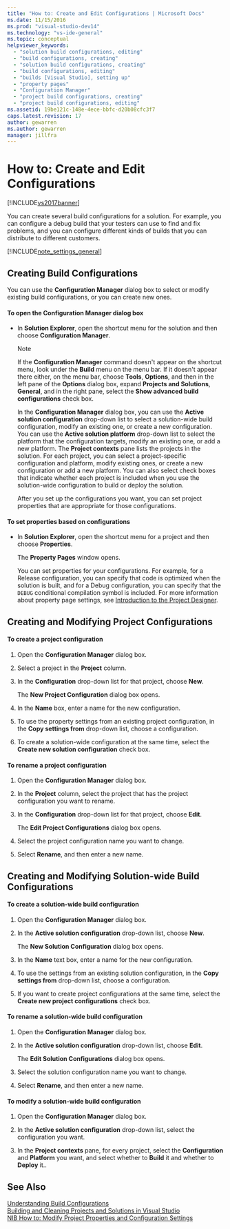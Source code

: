 ```yaml
---
title: "How to: Create and Edit Configurations | Microsoft Docs"
ms.date: 11/15/2016
ms.prod: "visual-studio-dev14"
ms.technology: "vs-ide-general"
ms.topic: conceptual
helpviewer_keywords: 
  - "solution build configurations, editing"
  - "build configurations, creating"
  - "solution build configurations, creating"
  - "build configurations, editing"
  - "builds [Visual Studio], setting up"
  - "property pages"
  - "Configuration Manager"
  - "project build configurations, creating"
  - "project build configurations, editing"
ms.assetid: 19be121c-148e-4ece-bbfc-d20b08cfc3f7
caps.latest.revision: 17
author: gewarren
ms.author: gewarren
manager: jillfra
---
```

# How to: Create and Edit Configurations
[!INCLUDE[vs2017banner](../includes/vs2017banner.md)]

You can create several build configurations for a solution. For example, you can configure a debug build that your testers can use to find and fix problems, and you can configure different kinds of builds that you can distribute to different customers.  
  
 [!INCLUDE[note_settings_general](../includes/note-settings-general-md.md)]  
  
## Creating Build Configurations  
 You can use the **Configuration Manager** dialog box to select or modify existing build configurations, or you can create new ones.  
  
#### To open the Configuration Manager dialog box  
  
- In **Solution Explorer**, open the shortcut menu for the solution and then choose **Configuration Manager**.  
  
  > [!NOTE]
  > If the **Configuration Manager** command doesn't appear on the shortcut menu, look under the **Build** menu on the menu bar. If it doesn't appear there either, on the menu bar, choose **Tools**, **Options**, and then in the left pane of the **Options** dialog box, expand **Projects and Solutions**, **General**, and in the right pane, select the **Show advanced build configurations** check box.  
  
   In the **Configuration Manager** dialog box, you can use the **Active solution configuration** drop-down list to select a solution-wide build configuration, modify an existing one, or create a new configuration. You can use the **Active solution platform** drop-down list to select the platform that the configuration targets, modify an existing one, or add a new platform. The **Project contexts** pane lists the projects in the solution. For each project, you can select a project-specific configuration and platform, modify existing ones, or create a new configuration or add a new platform. You can also select check boxes that indicate whether each project is included when you use the solution-wide configuration to build or deploy the solution.  
  
  After you set up the configurations you want, you can set project properties that are appropriate for those configurations.  
  
#### To set properties based on configurations  
  
- In **Solution Explorer**, open the shortcut menu for a project and then choose **Properties**.  
  
     The  **Property Pages** window opens.  
  
     You can set properties for your configurations. For example, for a Release configuration, you can specify that code is optimized when the solution is built, and for a Debug configuration, you can specify that the `DEBUG` conditional compilation symbol is included. For more information about property page settings, see [Introduction to the Project Designer](https://msdn.microsoft.com/898dd854-c98d-430c-ba1b-a913ce3c73d7).  
  
## Creating and Modifying Project Configurations  
  
#### To create a project configuration  
  
1. Open the **Configuration Manager** dialog box.  
  
2. Select a project in the **Project** column.  
  
3. In the **Configuration** drop-down list for that project, choose **New**.  
  
     The **New Project Configuration** dialog box opens.  
  
4. In the **Name** box, enter a name for the new configuration.  
  
5. To use the property settings from an existing project configuration,  in the **Copy settings from** drop-down list, choose a configuration.  
  
6. To create a solution-wide configuration at the same time, select the **Create new solution configuration** check box.  
  
#### To rename a project configuration  
  
1. Open the **Configuration Manager** dialog box.  
  
2. In the **Project** column, select the project that has the project configuration you want to rename.  
  
3. In the **Configuration** drop-down list for that project, choose **Edit**.  
  
     The **Edit Project Configurations** dialog box opens.  
  
4. Select the project configuration name you want to change.  
  
5. Select **Rename**, and then enter a new name.  
  
## Creating and Modifying Solution-wide Build Configurations  
  
#### To create a solution-wide build configuration  
  
1. Open the **Configuration Manager** dialog box.  
  
2. In the **Active solution configuration** drop-down list, choose **New**.  
  
     The **New Solution Configuration** dialog box opens.  
  
3. In the **Name** text box, enter a name for the new configuration.  
  
4. To use the settings from an existing solution configuration, in the **Copy settings from** drop-down list, choose a configuration.  
  
5. If you want to create project configurations at the same time, select the **Create new project configurations** check box.  
  
#### To rename a solution-wide build configuration  
  
1. Open the **Configuration Manager** dialog box.  
  
2. In the **Active solution configuration** drop-down list, choose **Edit**.  
  
     The **Edit Solution Configurations** dialog box opens.  
  
3. Select the solution configuration name you want to change.  
  
4. Select **Rename**, and then enter a new name.  
  
#### To modify a solution-wide build configuration  
  
1. Open the **Configuration Manager** dialog box.  
  
2. In the **Active solution configuration** drop-down list, select the configuration you want.  
  
3. In the **Project contexts** pane, for every project, select the **Configuration** and **Platform** you want, and select whether to **Build** it and whether to **Deploy** it..  
  
## See Also  
 [Understanding Build Configurations](../ide/understanding-build-configurations.md)   
 [Building and Cleaning Projects and Solutions in Visual Studio](../ide/building-and-cleaning-projects-and-solutions-in-visual-studio.md)   
 [NIB How to: Modify Project Properties and Configuration Settings](https://msdn.microsoft.com/e7184bc5-2f2b-4b4f-aa9a-3ecfcbc48b67)
